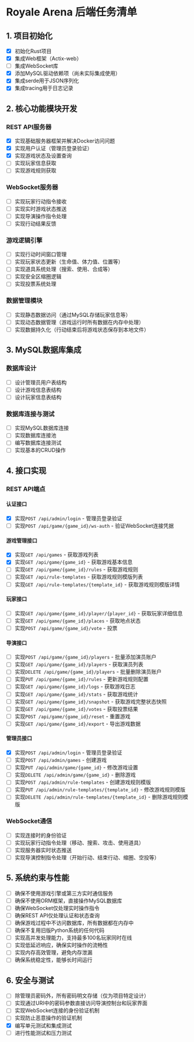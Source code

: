 # Royale Arena 后端任务清单

## 1. 项目初始化
- [x] 初始化Rust项目
- [x] 集成Web框架（Actix-web）
- [ ] 集成WebSocket库
- [x] 添加MySQL驱动依赖项（尚未实际集成使用）
- [x] 集成serde用于JSON序列化
- [x] 集成tracing用于日志记录

## 2. 核心功能模块开发
### REST API服务器
- [x] 实现基础服务器框架并解决Docker访问问题
- [x] 实现用户认证（管理员登录验证）
- [x] 实现游戏状态及设置查询
- [ ] 实现玩家信息获取
- [ ] 实现游戏规则获取

### WebSocket服务器
- [ ] 实现玩家行动指令接收
- [ ] 实现实时游戏状态推送
- [ ] 实现导演操作指令处理
- [ ] 实现行动结果反馈

### 游戏逻辑引擎
- [ ] 实现行动时间窗口管理
- [ ] 实现玩家状态更新（生命值、体力值、位置等）
- [ ] 实现道具系统处理（搜索、使用、合成等）
- [ ] 实现安全区缩圈逻辑
- [ ] 实现投票系统处理

### 数据管理模块
- [ ] 实现静态数据访问（通过MySQL存储玩家信息等）
- [ ] 实现动态数据管理（游戏运行时所有数据在内存中处理）
- [ ] 实现数据持久化（行动结束后将游戏状态保存到本地文件）

## 3. MySQL数据库集成
### 数据库设计
- [ ] 设计管理员用户表结构
- [ ] 设计游戏信息表结构
- [ ] 设计玩家信息表结构

### 数据库连接与测试
- [ ] 实现MySQL数据库连接
- [ ] 实现数据库连接池
- [ ] 编写数据库连接测试
- [ ] 实现基本的CRUD操作

## 4. 接口实现
### REST API端点

#### 认证接口
- [x] 实现`POST /api/admin/login` - 管理员登录验证
- [ ] 实现`POST /api/game/{game_id}/ws-auth` - 验证WebSocket连接凭据

#### 游戏管理接口
- [x] 实现`GET /api/games` - 获取游戏列表
- [x] 实现`GET /api/game/{game_id}` - 获取游戏基本信息
- [ ] 实现`GET /api/game/{game_id}/rules` - 获取游戏规则
- [ ] 实现`GET /api/rule-templates` - 获取游戏规则模版列表
- [ ] 实现`GET /api/rule-templates/{template_id}` - 获取游戏规则模版详情

#### 玩家接口
- [ ] 实现`GET /api/game/{game_id}/player/{player_id}` - 获取玩家详细信息
- [ ] 实现`GET /api/game/{game_id}/places` - 获取地点状态
- [ ] 实现`POST /api/game/{game_id}/vote` - 投票

#### 导演接口
- [ ] 实现`POST /api/game/{game_id}/players` - 批量添加演员账户
- [ ] 实现`GET /api/game/{game_id}/players` - 获取演员列表
- [ ] 实现`DELETE /api/game/{game_id}/players` - 批量删除演员账户
- [ ] 实现`PUT /api/game/{game_id}/rules` - 更新游戏规则配置
- [ ] 实现`GET /api/game/{game_id}/logs` - 获取游戏日志
- [ ] 实现`GET /api/game/{game_id}/stats` - 获取游戏统计
- [ ] 实现`GET /api/game/{game_id}/snapshot` - 获取游戏完整状态快照
- [ ] 实现`GET /api/game/{game_id}/votes` - 获取投票结果
- [ ] 实现`POST /api/game/{game_id}/reset` - 重置游戏
- [ ] 实现`GET /api/game/{game_id}/export` - 导出游戏数据

#### 管理员接口
- [x] 实现`POST /api/admin/login` - 管理员登录验证
- [ ] 实现`POST /api/admin/games` - 创建游戏
- [ ] 实现`PUT /api/admin/game/{game_id}` - 修改游戏设置
- [ ] 实现`DELETE /api/admin/game/{game_id}` - 删除游戏
- [ ] 实现`POST /api/admin/rule-templates` - 创建游戏规则模版
- [ ] 实现`PUT /api/admin/rule-templates/{template_id}` - 修改游戏规则模版
- [ ] 实现`DELETE /api/admin/rule-templates/{template_id}` - 删除游戏规则模版

### WebSocket通信
- [ ] 实现连接时的身份验证
- [ ] 实现玩家行动指令处理（移动、搜索、攻击、使用道具）
- [ ] 实现服务器实时状态推送
- [ ] 实现导演控制指令处理（开始行动、结束行动、缩圈、空投等）

## 5. 系统约束与性能
- [ ] 确保不使用游戏引擎或第三方实时通信服务
- [ ] 确保不使用ORM框架，直接操作MySQL数据库
- [ ] 确保WebSocket仅处理实时操作指令
- [ ] 确保REST API仅处理认证和状态查询
- [ ] 确保游戏过程中不访问数据库，所有数据都在内存中
- [ ] 确保不复用旧版Python系统的任何代码
- [ ] 实现高并发处理能力，支持最多100名玩家同时在线
- [ ] 实现低延迟响应，确保实时操作的流畅性
- [ ] 实现内存高效管理，避免内存泄漏
- [ ] 确保系统稳定性，能够长时间运行

## 6. 安全与测试
- [ ] 除管理员密码外，所有密码明文存储（仅为项目特定设计）
- [ ] 实现通过URI中的密码参数直接访问导演控制台和玩家界面
- [ ] 实现WebSocket连接的身份验证机制
- [ ] 实现防止恶意操作的验证机制
- [x] 编写单元测试和集成测试
- [ ] 进行性能测试和压力测试
